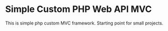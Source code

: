 # Simple Custom PHP Web API MVC
This is simple php custom MVC framework. Starting point for small projects.